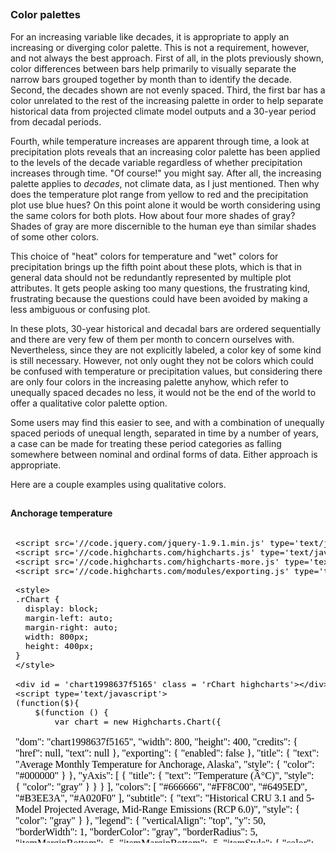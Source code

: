 






##
##
### Color palettes

For an increasing variable like decades, it is appropriate to apply an increasing or diverging color palette.
This is not a requirement, however, and not always the best approach.
First of all, in the plots previously shown, color differences between bars help primarily to visually separate the narrow bars grouped together by month than to identify the decade.
Second, the decades shown are not evenly spaced.
Third, the first bar has a color unrelated to the rest of the increasing palette in order to help separate historical data from projected climate model outputs and a 30-year period from decadal periods.

Fourth, while temperature increases are apparent through time, a look at precipitation plots reveals that an increasing color palette has been applied to the levels of the decade variable regardless of whether precipitation increases through time.
"Of course!" you might say. After all, the increasing palette applies to *decades*, not climate data, as I just mentioned.
Then why does the temperature plot range from yellow to red and the precipitation plot use blue hues?
On this point alone it would be worth considering using the same colors for both plots. How about four more shades of gray? Shades of gray are more discernible to the human eye than similar shades of some other colors.

This choice of "heat" colors for temperature and "wet" colors for precipitation brings up the fifth point about these plots, which is that in general data should not be redundantly represented by multiple plot attributes.
It gets people asking too many questions, the frustrating kind, frustrating because the questions could have been avoided by making a less ambiguous or confusing plot.

In these plots, 30-year historical and decadal bars are ordered sequentially and there are very few of them per month to concern ourselves with.
Nevertheless, since they are not explicitly labeled, a color key of some kind is still necessary.
However, not only ought they not be colors which could be confused with temperature or precipitation values, but considering there are only four colors in the increasing palette anyhow,
which refer to unequally spaced decades no less, it would not be the end of the world to offer a qualitative color palette option.

Some users may find this easier to see, and with a combination of unequally spaced periods of unequal length, separated in time by a number of years,
a case can be made for treating these period categories as falling somewhere between nominal and ordinal forms of data.
Either approach is appropriate.

Here are a couple examples using qualitative colors.

##
#### Anchorage temperature

<iframe srcdoc=' &lt;!doctype HTML&gt;
&lt;meta charset = &#039;utf-8&#039;&gt;
&lt;html&gt;
  &lt;head&gt;
    
    &lt;script src=&#039;//code.jquery.com/jquery-1.9.1.min.js&#039; type=&#039;text/javascript&#039;&gt;&lt;/script&gt;
    &lt;script src=&#039;//code.highcharts.com/highcharts.js&#039; type=&#039;text/javascript&#039;&gt;&lt;/script&gt;
    &lt;script src=&#039;//code.highcharts.com/highcharts-more.js&#039; type=&#039;text/javascript&#039;&gt;&lt;/script&gt;
    &lt;script src=&#039;//code.highcharts.com/modules/exporting.js&#039; type=&#039;text/javascript&#039;&gt;&lt;/script&gt;
    
    &lt;style&gt;
    .rChart {
      display: block;
      margin-left: auto; 
      margin-right: auto;
      width: 800px;
      height: 400px;
    }  
    &lt;/style&gt;
    
  &lt;/head&gt;
  &lt;body &gt;
    
    &lt;div id = &#039;chart1998637f5165&#039; class = &#039;rChart highcharts&#039;&gt;&lt;/div&gt;    
    &lt;script type=&#039;text/javascript&#039;&gt;
    (function($){
        $(function () {
            var chart = new Highcharts.Chart({
 &quot;dom&quot;: &quot;chart1998637f5165&quot;,
&quot;width&quot;:            800,
&quot;height&quot;:            400,
&quot;credits&quot;: {
 &quot;href&quot;: null,
&quot;text&quot;: null 
},
&quot;exporting&quot;: {
 &quot;enabled&quot;: false 
},
&quot;title&quot;: {
 &quot;text&quot;: &quot;Average Monthly Temperature for Anchorage, Alaska&quot;,
&quot;style&quot;: {
 &quot;color&quot;: &quot;#000000&quot; 
} 
},
&quot;yAxis&quot;: [
 {
 &quot;title&quot;: {
 &quot;text&quot;: &quot;Temperature (Â°C)&quot;,
&quot;style&quot;: {
 &quot;color&quot;: &quot;gray&quot; 
} 
} 
} 
],
&quot;colors&quot;: [ &quot;#666666&quot;, &quot;#FF8C00&quot;, &quot;#6495ED&quot;, &quot;#B3EE3A&quot;, &quot;#A020F0&quot; ],
&quot;subtitle&quot;: {
 &quot;text&quot;: &quot;Historical CRU 3.1 and 5-Model Projected Average, Mid-Range Emissions (RCP 6.0)&quot;,
&quot;style&quot;: {
 &quot;color&quot;: &quot;gray&quot; 
} 
},
&quot;legend&quot;: {
 &quot;verticalAlign&quot;: &quot;top&quot;,
&quot;y&quot;:             50,
&quot;borderWidth&quot;:              1,
&quot;borderColor&quot;: &quot;gray&quot;,
&quot;borderRadius&quot;:              5,
&quot;itemMarginBottom&quot;:             -5,
&quot;itemMarginBottom&quot;:             -5,
&quot;itemStyle&quot;: {
 &quot;color&quot;: &quot;gray&quot; 
} 
},
&quot;xAxis&quot;: [
 {
 &quot;categories&quot;: [ &quot;Jan&quot;, &quot;Feb&quot;, &quot;Mar&quot;, &quot;Apr&quot;, &quot;May&quot;, &quot;Jun&quot;, &quot;Jul&quot;, &quot;Aug&quot;, &quot;Sep&quot;, &quot;Oct&quot;, &quot;Nov&quot;, &quot;Dec&quot; ],
&quot;title&quot;: {
 &quot;text&quot;: &quot;Due to variability among climate models and among years in a natural climate system, these graphs are useful for examining trends over time, rather than for precisely&lt;br&gt;predicting monthly or yearly values. For more information on derivation, reliability, and variability among these projections, please visit www.snap.uaf.edu.&quot;,
&quot;style&quot;: {
 &quot;color&quot;: &quot;gray&quot;,
&quot;fontWeight&quot;: &quot;normal&quot;,
&quot;fontSize&quot;: &quot;8px&quot; 
} 
} 
} 
],
&quot;series&quot;: [
 {
 &quot;data&quot;: [
 [
          -15.6,
           1.5 
],
[
          -12.7,
           0.3 
],
[
           -8.8,
           3.4 
],
[
             -2,
           5.2 
],
[
            5.9,
          11.3 
],
[
           11.6,
          15.3 
],
[
           14.1,
          17.6 
],
[
           12.8,
          16.3 
],
[
            8.1,
          12.6 
],
[
           -3.2,
           4.6 
],
[
          -11.2,
           0.4 
],
[
          -16.9,
          -1.4 
] 
],
&quot;name&quot;: &quot;1960-1989&quot;,
&quot;type&quot;: &quot;columnrange&quot; 
},
{
 &quot;data&quot;: [
 [
          -19.1,
          -1.6 
],
[
          -14.1,
          -0.5 
],
[
           -7.9,
           4.1 
],
[
           -1.7,
           8.2 
],
[
            5.6,
          14.4 
],
[
            8.7,
          17.5 
],
[
             13,
          21.5 
],
[
           12.7,
          19.1 
],
[
            6.8,
          13.1 
],
[
           -2.8,
           7.5 
],
[
          -10.5,
           2.1 
],
[
          -16.4,
          -1.6 
] 
],
&quot;name&quot;: &quot;2010-2019&quot;,
&quot;type&quot;: &quot;columnrange&quot; 
},
{
 &quot;data&quot;: [
 [
          -15.9,
           0.1 
],
[
          -13.9,
           5.2 
],
[
             -7,
           4.4 
],
[
           -0.6,
           9.9 
],
[
            5.6,
          14.7 
],
[
           11.2,
          20.1 
],
[
           13.6,
          20.6 
],
[
           13.3,
          18.8 
],
[
            7.5,
          14.6 
],
[
           -2.4,
           8.1 
],
[
           -9.7,
             4 
],
[
          -12.1,
             1 
] 
],
&quot;name&quot;: &quot;2040-2049&quot;,
&quot;type&quot;: &quot;columnrange&quot; 
},
{
 &quot;data&quot;: [
 [
          -13.3,
           1.7 
],
[
          -10.4,
           4.5 
],
[
           -7.2,
           6.3 
],
[
            0.4,
          10.9 
],
[
            7.7,
            15 
],
[
           10.8,
          19.3 
],
[
           14.2,
          21.6 
],
[
           13.1,
          19.9 
],
[
            8.9,
          14.6 
],
[
           -0.3,
           7.7 
],
[
           -8.6,
           4.2 
],
[
          -13.9,
           2.2 
] 
],
&quot;name&quot;: &quot;2060-2069&quot;,
&quot;type&quot;: &quot;columnrange&quot; 
},
{
 &quot;data&quot;: [
 [
          -11.6,
           4.4 
],
[
          -10.8,
           7.6 
],
[
           -6.3,
             9 
],
[
           -0.1,
          10.8 
],
[
            8.4,
          17.2 
],
[
           11.8,
            22 
],
[
           14.8,
          22.3 
],
[
           13.9,
          20.5 
],
[
            9.9,
            16 
],
[
            0.1,
           9.4 
],
[
           -7.7,
           4.1 
],
[
          -14.8,
           2.4 
] 
],
&quot;name&quot;: &quot;2090-2099&quot;,
&quot;type&quot;: &quot;columnrange&quot; 
} 
],
&quot;chart&quot;: {
 &quot;width&quot;:            850,
&quot;height&quot;:            500,
&quot;renderTo&quot;: &quot;chart1998637f5165&quot; 
},
&quot;id&quot;: &quot;chart1998637f5165&quot; 
});
        });
    })(jQuery);
&lt;/script&gt;
    
    &lt;script&gt;&lt;/script&gt;    
  &lt;/body&gt;
&lt;/html&gt; ' scrolling='no' frameBorder='0' seamless class='rChart  highcharts  ' id='iframe-chart1998637f5165'> </iframe>
 <style>iframe.rChart{ width: 100%; height: 400px;}</style>

##
#### Anchorage precipitation

<iframe srcdoc=' &lt;!doctype HTML&gt;
&lt;meta charset = &#039;utf-8&#039;&gt;
&lt;html&gt;
  &lt;head&gt;
    
    &lt;script src=&#039;//code.jquery.com/jquery-1.9.1.min.js&#039; type=&#039;text/javascript&#039;&gt;&lt;/script&gt;
    &lt;script src=&#039;//code.highcharts.com/highcharts.js&#039; type=&#039;text/javascript&#039;&gt;&lt;/script&gt;
    &lt;script src=&#039;//code.highcharts.com/highcharts-more.js&#039; type=&#039;text/javascript&#039;&gt;&lt;/script&gt;
    &lt;script src=&#039;//code.highcharts.com/modules/exporting.js&#039; type=&#039;text/javascript&#039;&gt;&lt;/script&gt;
    
    &lt;style&gt;
    .rChart {
      display: block;
      margin-left: auto; 
      margin-right: auto;
      width: 800px;
      height: 400px;
    }  
    &lt;/style&gt;
    
  &lt;/head&gt;
  &lt;body &gt;
    
    &lt;div id = &#039;chart1998176150d6&#039; class = &#039;rChart highcharts&#039;&gt;&lt;/div&gt;    
    &lt;script type=&#039;text/javascript&#039;&gt;
    (function($){
        $(function () {
            var chart = new Highcharts.Chart({
 &quot;dom&quot;: &quot;chart1998176150d6&quot;,
&quot;width&quot;:            800,
&quot;height&quot;:            400,
&quot;credits&quot;: {
 &quot;href&quot;: null,
&quot;text&quot;: null 
},
&quot;exporting&quot;: {
 &quot;enabled&quot;: false 
},
&quot;title&quot;: {
 &quot;text&quot;: &quot;Average Monthly Precipitation for Anchorage, Alaska&quot;,
&quot;style&quot;: {
 &quot;color&quot;: &quot;#000000&quot; 
} 
},
&quot;yAxis&quot;: [
 {
 &quot;title&quot;: {
 &quot;text&quot;: &quot;Precipitation (mm)&quot;,
&quot;style&quot;: {
 &quot;color&quot;: &quot;gray&quot; 
} 
} 
} 
],
&quot;colors&quot;: [ &quot;#666666&quot;, &quot;#FF8C00&quot;, &quot;#6495ED&quot;, &quot;#B3EE3A&quot;, &quot;#A020F0&quot; ],
&quot;subtitle&quot;: {
 &quot;text&quot;: &quot;Historical CRU 3.1 and 5-Model Projected Average, Mid-Range Emissions (RCP 6.0)&quot;,
&quot;style&quot;: {
 &quot;color&quot;: &quot;gray&quot; 
} 
},
&quot;legend&quot;: {
 &quot;verticalAlign&quot;: &quot;top&quot;,
&quot;y&quot;:             50,
&quot;borderWidth&quot;:              1,
&quot;borderColor&quot;: &quot;gray&quot;,
&quot;borderRadius&quot;:              5,
&quot;itemMarginBottom&quot;:             -5,
&quot;itemMarginBottom&quot;:             -5,
&quot;itemStyle&quot;: {
 &quot;color&quot;: &quot;gray&quot; 
} 
},
&quot;xAxis&quot;: [
 {
 &quot;categories&quot;: [ &quot;Jan&quot;, &quot;Feb&quot;, &quot;Mar&quot;, &quot;Apr&quot;, &quot;May&quot;, &quot;Jun&quot;, &quot;Jul&quot;, &quot;Aug&quot;, &quot;Sep&quot;, &quot;Oct&quot;, &quot;Nov&quot;, &quot;Dec&quot; ],
&quot;title&quot;: {
 &quot;text&quot;: &quot;Due to variability among climate models and among years in a natural climate system, these graphs are useful for examining trends over time, rather than for precisely&lt;br&gt;predicting monthly or yearly values. For more information on derivation, reliability, and variability among these projections, please visit www.snap.uaf.edu.&quot;,
&quot;style&quot;: {
 &quot;color&quot;: &quot;gray&quot;,
&quot;fontWeight&quot;: &quot;normal&quot;,
&quot;fontSize&quot;: &quot;8px&quot; 
} 
} 
} 
],
&quot;series&quot;: [
 {
 &quot;data&quot;: [
 [
              1,
            57 
],
[
              4,
            39 
],
[
              1,
            41 
],
[
              1,
            41 
],
[
              6,
            48 
],
[
              6,
            70 
],
[
             15,
           108 
],
[
             15,
           140 
],
[
             19,
           126 
],
[
             14,
           109 
],
[
              3,
            80 
],
[
             12,
            75 
] 
],
&quot;name&quot;: &quot;1960-1989&quot;,
&quot;type&quot;: &quot;columnrange&quot; 
},
{
 &quot;data&quot;: [
 [
              5,
            44 
],
[
              2,
            63 
],
[
              4,
            42 
],
[
              2,
            28 
],
[
              7,
            49 
],
[
             12,
            63 
],
[
             11,
            81 
],
[
             16,
           189 
],
[
             15,
           145 
],
[
             22,
           127 
],
[
              7,
            67 
],
[
              7,
            85 
] 
],
&quot;name&quot;: &quot;2010-2019&quot;,
&quot;type&quot;: &quot;columnrange&quot; 
},
{
 &quot;data&quot;: [
 [
              9,
            44 
],
[
              7,
            44 
],
[
              5,
            44 
],
[
              5,
            37 
],
[
              6,
            47 
],
[
             10,
            67 
],
[
             17,
            77 
],
[
             18,
           161 
],
[
             15,
           133 
],
[
             11,
           117 
],
[
              7,
            52 
],
[
             12,
            97 
] 
],
&quot;name&quot;: &quot;2040-2049&quot;,
&quot;type&quot;: &quot;columnrange&quot; 
},
{
 &quot;data&quot;: [
 [
              8,
            52 
],
[
              8,
            47 
],
[
              6,
            45 
],
[
              9,
            53 
],
[
              3,
            51 
],
[
              7,
            76 
],
[
             18,
           109 
],
[
              7,
           136 
],
[
             32,
           147 
],
[
             24,
           111 
],
[
             10,
            70 
],
[
              6,
           120 
] 
],
&quot;name&quot;: &quot;2060-2069&quot;,
&quot;type&quot;: &quot;columnrange&quot; 
},
{
 &quot;data&quot;: [
 [
              7,
            58 
],
[
              6,
            46 
],
[
             10,
            36 
],
[
              7,
            39 
],
[
              7,
            45 
],
[
             12,
            72 
],
[
             10,
           104 
],
[
             27,
           237 
],
[
             33,
           159 
],
[
             13,
           105 
],
[
              3,
            64 
],
[
              9,
            94 
] 
],
&quot;name&quot;: &quot;2090-2099&quot;,
&quot;type&quot;: &quot;columnrange&quot; 
} 
],
&quot;chart&quot;: {
 &quot;width&quot;:            850,
&quot;height&quot;:            500,
&quot;renderTo&quot;: &quot;chart1998176150d6&quot; 
},
&quot;id&quot;: &quot;chart1998176150d6&quot; 
});
        });
    })(jQuery);
&lt;/script&gt;
    
    &lt;script&gt;&lt;/script&gt;    
  &lt;/body&gt;
&lt;/html&gt; ' scrolling='no' frameBorder='0' seamless class='rChart  highcharts  ' id='iframe-chart1998176150d6'> </iframe>
 <style>iframe.rChart{ width: 100%; height: 400px;}</style>

<style>iframe.rChart{ width: 100%; height: 500px;}</style>

